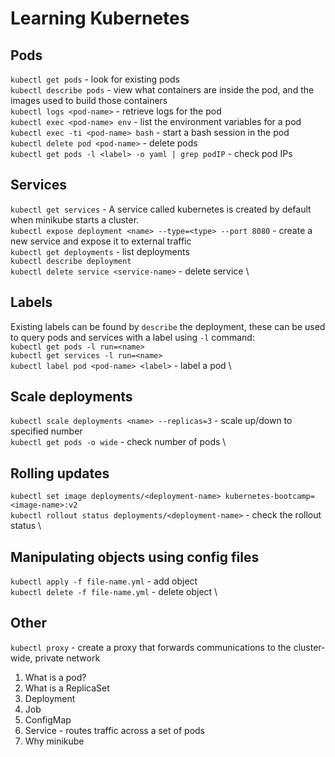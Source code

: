 # Learning Kubernetes

## Pods
`kubectl get pods` - look for existing pods \
`kubectl describe pods` - view what containers are inside the pod, and the images
used to build those containers \
`kubectl logs <pod-name>` - retrieve logs for the pod \
`kubectl exec <pod-name> env` - list the environment variables for a pod \
`kubectl exec -ti <pod-name> bash` - start a bash session in the pod \
`kubectl delete pod <pod-name>` - delete pods \
`kubectl get pods -l <label> -o yaml | grep podIP` - check pod IPs

## Services
`kubectl get services` - A service called kubernetes is created by default when minikube starts a cluster. \
`kubectl expose deployment <name> --type=<type> --port 8080` - create a new service and expose it to external traffic \
`kubectl get deployments` - list deployments \
`kubectl describe deployment` \
`kubectl delete service <service-name>` - delete service \

## Labels
Existing labels can be found by `describe` the deployment, these can be used to query pods and services with a label using `-l` command: \
`kubectl get pods -l run=<name>` \
`kubectl get services -l run=<name>` \
`kubectl label pod <pod-name> <label>` - label a pod \

## Scale deployments
`kubectl scale deployments <name> --replicas=3` - scale up/down to specified number \
`kubectl get pods -o wide` - check number of pods \

## Rolling updates
`kubectl set image deployments/<deployment-name> kubernetes-bootcamp=<image-name>:v2`\
`kubectl rollout status deployments/<deployment-name>` - check the rollout status \

## Manipulating objects using config files
`kubectl apply -f file-name.yml` - add object \
`kubectl delete -f file-name.yml` - delete object \

## Other
`kubectl proxy` - create a proxy that forwards communications to the cluster-wide, private network

1. What is a pod?
2. What is a ReplicaSet
3. Deployment
4. Job
5. ConfigMap
6. Service - routes traffic across a set of pods
7. Why minikube
